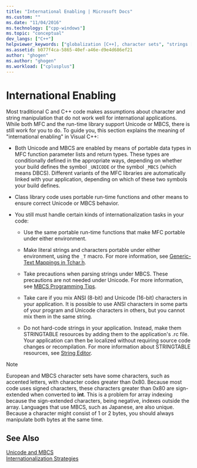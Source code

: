```yaml
---
title: "International Enabling | Microsoft Docs"
ms.custom: ""
ms.date: "11/04/2016"
ms.technology: ["cpp-windows"]
ms.topic: "conceptual"
dev_langs: ["C++"]
helpviewer_keywords: ["globalization [C++], character sets", "strings [C++], international enabling", "localization [C++], character sets", "MBCS [C++], enabling", "Unicode [C++], enabling"]
ms.assetid: b077f4ca-5865-40ef-a46e-d9e4d686ef21
author: "ghogen"
ms.author: "ghogen"
ms.workload: ["cplusplus"]
---
```

# International Enabling
Most traditional C and C++ code makes assumptions about character and string manipulation that do not work well for international applications. While both MFC and the run-time library support Unicode or MBCS, there is still work for you to do. To guide you, this section explains the meaning of "international enabling" in Visual C++:  
  
-   Both Unicode and MBCS are enabled by means of portable data types in MFC function parameter lists and return types. These types are conditionally defined in the appropriate ways, depending on whether your build defines the symbol `_UNICODE` or the symbol `_MBCS` (which means DBCS). Different variants of the MFC libraries are automatically linked with your application, depending on which of these two symbols your build defines.  
  
-   Class library code uses portable run-time functions and other means to ensure correct Unicode or MBCS behavior.  
  
-   You still must handle certain kinds of internationalization tasks in your code:  
  
    -   Use the same portable run-time functions that make MFC portable under either environment.  
  
    -   Make literal strings and characters portable under either environment, using the `_T` macro. For more information, see [Generic-Text Mappings in Tchar.h](../text/generic-text-mappings-in-tchar-h.md).  
  
    -   Take precautions when parsing strings under MBCS. These precautions are not needed under Unicode. For more information, see [MBCS Programming Tips](../text/mbcs-programming-tips.md).  
  
    -   Take care if you mix ANSI (8-bit) and Unicode (16-bit) characters in your application. It is possible to use ANSI characters in some parts of your program and Unicode characters in others, but you cannot mix them in the same string.  
  
    -   Do not hard-code strings in your application. Instead, make them STRINGTABLE resources by adding them to the application's .rc file. Your application can then be localized without requiring source code changes or recompilation. For more information about STRINGTABLE resources, see [String Editor](../windows/string-editor.md).  
  
> [!NOTE]
>  European and MBCS character sets have some characters, such as accented letters, with character codes greater than 0x80. Because most code uses signed characters, these characters greater than 0x80 are sign-extended when converted to **int**. This is a problem for array indexing because the sign-extended characters, being negative, indexes outside the array. Languages that use MBCS, such as Japanese, are also unique. Because a character might consist of 1 or 2 bytes, you should always manipulate both bytes at the same time.  
  
## See Also  
 [Unicode and MBCS](../text/unicode-and-mbcs.md)   
 [Internationalization Strategies](../text/internationalization-strategies.md)